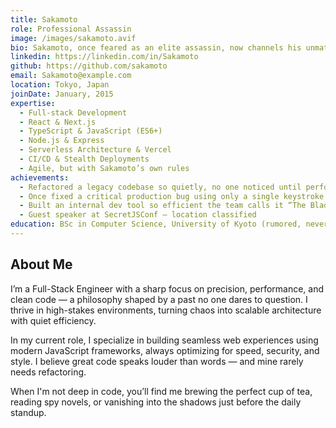 ```yaml
---
title: Sakamoto
role: Professional Assassin
image: /images/sakamoto.avif
bio: Sakamoto, once feared as an elite assassin, now channels his unmatched precision and genius into the world of code. A master of both frontend and backend "combat," he builds flawless applications without breaking a sweat. Whether it's debugging at lightning speed or architecting systems with strategic brilliance, Sakamoto does it all... effortlessly. Even his pull requests are silent but deadly.
linkedin: https://linkedin.com/in/Sakamoto
github: https://github.com/sakamoto
email: Sakamoto@example.com
location: Tokyo, Japan
joinDate: January, 2015
expertise:
  - Full-stack Development
  - React & Next.js
  - TypeScript & JavaScript (ES6+)
  - Node.js & Express
  - Serverless Architecture & Vercel
  - CI/CD & Stealth Deployments
  - Agile, but with Sakamoto’s own rules
achievements:
  - Refactored a legacy codebase so quietly, no one noticed until performance doubled
  - Once fixed a critical production bug using only a single keystroke
  - Built an internal dev tool so efficient the team calls it “The Blade”
  - Guest speaker at SecretJSConf — location classified
education: BSc in Computer Science, University of Kyoto (rumored, never confirmed)
---
```


## About Me

I’m a Full-Stack Engineer with a sharp focus on precision, performance, and clean code — a philosophy shaped by a past no one dares to question. I thrive in high-stakes environments, turning chaos into scalable architecture with quiet efficiency.

In my current role, I specialize in building seamless web experiences using modern JavaScript frameworks, always optimizing for speed, security, and style. I believe great code speaks louder than words — and mine rarely needs refactoring.

When I'm not deep in code, you’ll find me brewing the perfect cup of tea, reading spy novels, or vanishing into the shadows just before the daily standup.







